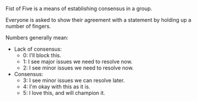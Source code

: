 Fist of Five is a means of establishing consensus in a group. 

Everyone is asked to show their agreement with a statement by holding up a number of fingers.

Numbers generally mean:

- Lack of consensus:
    - 0: I'll block this.
    - 1: I see major issues we need to resolve now.
    - 2: I see minor issues we need to resolve now.
- Consensus:
    - 3: I see minor issues we can resolve later.
    - 4: I'm okay with this as it is.
    - 5: I love this, and will champion it.


